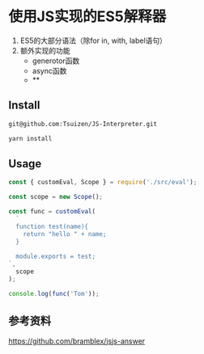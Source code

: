 # 使用JS实现的ES5解释器

1. ES5的大部分语法（除for in, with, label语句）
2. 额外实现的功能
   - generotor函数
   - async函数
   - **

## Install

```bash
git@github.com:Tsuizen/JS-Interpreter.git
```

```bash
yarn install
```

## Usage

```javascript
const { customEval, Scope } = require('./src/eval');

const scope = new Scope();

const func = customEval(
  `
  function test(name){
    return "hello " + name;
  }
  
  module.exports = test;
`,
  scope
);

console.log(func('Tom'));


```

## 参考资料

<https://github.com/bramblex/jsjs-answer>
